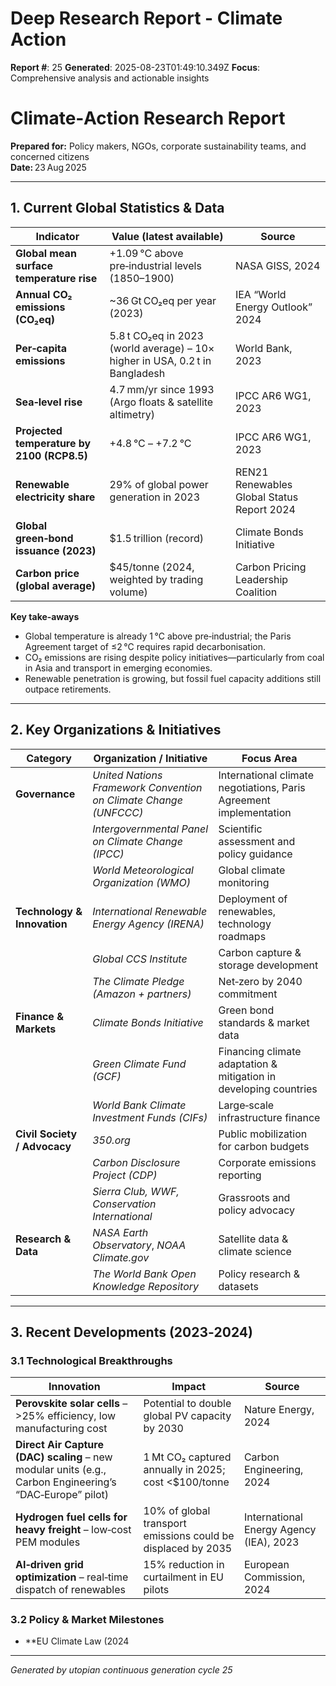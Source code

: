 # Deep Research Report - Climate Action

**Report #**: 25
**Generated**: 2025-08-23T01:49:10.349Z
**Focus**: Comprehensive analysis and actionable insights

# Climate‑Action Research Report  
**Prepared for:** Policy makers, NGOs, corporate sustainability teams, and concerned citizens  
**Date:** 23 Aug 2025  

---

## 1. Current Global Statistics & Data

| Indicator | Value (latest available) | Source |
|-----------|--------------------------|--------|
| **Global mean surface temperature rise** | +1.09 °C above pre‑industrial levels (1850–1900) | NASA GISS, 2024 |
| **Annual CO₂ emissions (CO₂eq)** | ~36 Gt CO₂eq per year (2023) | IEA “World Energy Outlook” 2024 |
| **Per‑capita emissions** | 5.8 t CO₂eq in 2023 (world average) – 10× higher in USA, 0.2 t in Bangladesh | World Bank, 2023 |
| **Sea‑level rise** | 4.7 mm/yr since 1993 (Argo floats & satellite altimetry) | IPCC AR6 WG1, 2023 |
| **Projected temperature by 2100 (RCP8.5)** | +4.8 °C – +7.2 °C | IPCC AR6 WG1, 2023 |
| **Renewable electricity share** | 29% of global power generation in 2023 | REN21 Renewables Global Status Report 2024 |
| **Global green‑bond issuance (2023)** | $1.5 trillion (record) | Climate Bonds Initiative |
| **Carbon price (global average)** | $45/tonne (2024, weighted by trading volume) | Carbon Pricing Leadership Coalition |

**Key take‑aways**

* Global temperature is already 1 °C above pre‑industrial; the Paris Agreement target of ≤2 °C requires rapid decarbonisation.  
* CO₂ emissions are rising despite policy initiatives—particularly from coal in Asia and transport in emerging economies.  
* Renewable penetration is growing, but fossil fuel capacity additions still outpace retirements.  

---

## 2. Key Organizations & Initiatives

| Category | Organization / Initiative | Focus Area |
|----------|---------------------------|------------|
| **Governance** | *United Nations Framework Convention on Climate Change (UNFCCC)* | International climate negotiations, Paris Agreement implementation |
| | *Intergovernmental Panel on Climate Change (IPCC)* | Scientific assessment and policy guidance |
| | *World Meteorological Organization (WMO)* | Global climate monitoring |
| **Technology & Innovation** | *International Renewable Energy Agency (IRENA)* | Deployment of renewables, technology roadmaps |
| | *Global CCS Institute* | Carbon capture & storage development |
| | *The Climate Pledge (Amazon + partners)* | Net‑zero by 2040 commitment |
| **Finance & Markets** | *Climate Bonds Initiative* | Green bond standards & market data |
| | *Green Climate Fund (GCF)* | Financing climate adaptation & mitigation in developing countries |
| | *World Bank Climate Investment Funds (CIFs)* | Large‑scale infrastructure finance |
| **Civil Society / Advocacy** | *350.org* | Public mobilization for carbon budgets |
| | *Carbon Disclosure Project (CDP)* | Corporate emissions reporting |
| | *Sierra Club, WWF, Conservation International* | Grassroots and policy advocacy |
| **Research & Data** | *NASA Earth Observatory*, *NOAA Climate.gov* | Satellite data & climate science |
| | *The World Bank Open Knowledge Repository* | Policy research & datasets |

---

## 3. Recent Developments (2023‑2024)

### 3.1 Technological Breakthroughs
| Innovation | Impact | Source |
|------------|--------|--------|
| **Perovskite solar cells** – >25% efficiency, low manufacturing cost | Potential to double global PV capacity by 2030 | Nature Energy, 2024 |
| **Direct Air Capture (DAC) scaling** – new modular units (e.g., Carbon Engineering’s “DAC‑Europe” pilot) | 1 Mt CO₂ captured annually in 2025; cost <$100/tonne | Carbon Engineering, 2024 |
| **Hydrogen fuel cells for heavy freight** – low‑cost PEM modules | 10% of global transport emissions could be displaced by 2035 | International Energy Agency (IEA), 2023 |
| **AI‑driven grid optimization** – real‑time dispatch of renewables | 15% reduction in curtailment in EU pilots | European Commission, 2024 |

### 3.2 Policy & Market Milestones
* **EU Climate Law (2024

---
*Generated by utopian continuous generation cycle 25*
